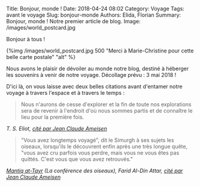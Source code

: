 Title: Bonjour, monde !
Date: 2018-04-24 08:02
Category: Voyage
Tags: avant le voyage
Slug: bonjour-monde
Authors: Elida, Florian
Summary: Bonjour, monde ! Notre premier article de blog.
Image: /images/world_postcard.jpg

Bonjour à tous !

{%img /images/world_postcard.jpg 500 "Merci à Marie-Christine pour cette belle carte postale" "alt" %}

Nous avons le plaisir de dévoiler au monde notre blog, destiné à héberger les souvenirs à venir de notre voyage. Décollage prévu : 3 mai 2018 !

D'ici là, on vous laisse avec deux belles citations avant d'entamer notre voyage à travers l'espace et à travers le temps :

> Nous n'aurons de cesse d'explorer et la fin de toute nos explorations sera de revenir à l'endroit d'où nous sommes partis et de connaître le lieu pour la première fois.

*T. S. Eliot, [cité par Jean Claude Ameisen](https://www.franceinter.fr/emissions/sur-les-epaules-de-darwin/sur-les-epaules-de-darwin-21-avril-2018)*

> "Vous avez longtemps voyagé", dit le Simurgh à ses sujets les oiseaux, lorsqu'ils le découvrent enfin après une très longue quête, "vous avez cru parfois vous perdre, mais vous ne vous êtes pas quittés. C'est vous que vous avez retrouvés."

*[Mantiq at-Tayr](https://fr.wikipedia.org/wiki/La_Conférence_des_oiseaux) (La conférence des oiseaux), Farid Al-Din Attar, [cité par Jean Claude Ameisen](https://www.franceinter.fr/emissions/sur-les-epaules-de-darwin/sur-les-epaules-de-darwin-21-avril-2018)*